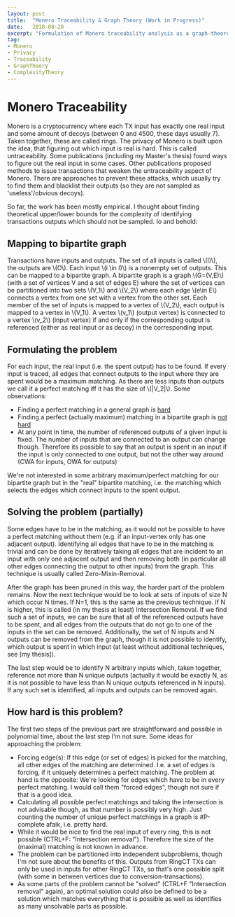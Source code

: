```yaml
---
layout: post
title:  "Monero Traceability & Graph Theory (Work in Progress)"
date:   2018-08-20
excerpt: "Formulation of Monero traceability analysis as a graph-theoretic problem"
tag:
- Monero
- Privacy
- Traceability
- GraphTheory
- ComplexityTheory
---
```


# Monero Traceability
Monero is a cryptocurrency where each TX input has exactly one real input and some amount of decoys (between 0 and 4500, these days usually 7).
Taken together, these are called rings.
The privacy of Monero is built upon the idea, that figuring out which input is real is hard. This is called untraceability.
Some publications (including my Master's thesis) found ways to figure out the real input in some cases.
Other publications  proposed methods to issue transactions that weaken the untraceability aspect of Monero. There are approaches to prevent these attacks, which usually try to find them and blacklist their outputs (so they are not sampled as 'useless'/obvious decoys).

So far, the work has been mostly empirical. I thought about finding theoretical upper/lower bounds for the complexity of identifying transactions outputs which should not be sampled. Io and behold:

## Mapping to bipartite graph

Transactions have inputs and outputs. The set of all inputs is called \\(I)\\), the outputs are \\(O\\).
Each input \\(i \in I)\\) is a nonempty set of outputs.
This can be mapped to a bipartite graph. A bipartite graph is a graph \\(G=(V,E)\\) (with a set of vertices V and a set of edges E) where the set of vertices can be partitioned into two sets \\(V_1\\) and \\(V_2\\) where each edge \\(e\in E\\) connects a vertex from one set with a vertex from the other set.
Each member of the set of inputs is mapped to a vertex of \\(V_2\\), each output is mapped to a vertex in \\(V_1\\).
A vertex \\(v_1\\)  (output vertex) is connected to a vertex \\(v_2\\) (input vertex) if and only if the corresponding output is referenced (either as real input or as decoy) in the corresponding input.



## Formulating the problem

For each input, the real input (i.e. the spent output) has to be found. If every input is traced, all edges that connect outputs to the input where they are spent would be a maximum matching. As there are less inputs than outputs we call it a perfect matching iff it has the size of \\(|V_2|\\).
Some observations:

* Finding a perfect matching in a general graph is [hard](https://en.wikipedia.org/wiki/List_of_NP-complete_problems)
* Finding a perfect (actually maximum) matching in a bipartite graph is [not hard](https://www.geeksforgeeks.org/maximum-bipartite-matching/)
* At any point in time, the number of referenced outputs of a given input is fixed. The number of inputs that are connected to an output can change though.
Therefore its possible to say that an output is spent in an input if the input is only connected to one output, but not the other way around (CWA for inputs, OWA for outputs)

We're not interested in some arbitrary maximum/perfect matching for our bipartite graph but in the "real" bipartite matching, i.e. the matching which selects the edges which connect inputs to the spent output.

## Solving the problem (partially)

Some edges have to be in the matching, as it would not be possible to have a perfect matching without them (e.g. if an input-vertex only has one adjacent output).
Identifying all edges that have to be in the matching is trivial and can be done by iteratively taking all edges that are incident to an input with only one adjacent output and then removing both (in particular all other edges connecting the output to other inputs) from the graph. This technique is usually called Zero-Mixin-Removal. 

After the graph has been pruned in this way, the harder part of the problem remains.
Now the next technique would be to look at sets of inputs of size N which occur N times. If N=1, this is the same as the previous technique. If N is higher, this is called (in my thesis at least) Intersection Removal.
If we find such a set of inputs, we can be sure that all of the referenced outputs have to be spent, and all edges from the outputs that do not go to one of the inputs in the set can be removed.
Additionally, the set of N inputs and N outputs can be removed from the graph, though it is not possible to identify, which output is spent in which input (at least without additional techniques, see [my thesis]).

The last step would be to identify N arbitrary inputs which, taken together, reference not more than N unique outputs (actually it would be exactly N, as it is not possible to have less than N unique outputs referenced in N inputs).
If any such set is identified, all inputs and outputs can be removed again.

## How hard is this problem?

The first two steps of the previous part are straightforward and possible in polynomial time, about the last step I'm not sure.
Some ideas for approaching the problem:

* Forcing edge(s): If this edge (or set of edges) is picked for the matching, all other edges of the matching are determined. I.e. a set of edges is forcing, if it uniquely determines a perfect matching. The problem at hand is the opposite: We're looking for edges which have to be in every perfect matching. I would call them "forced edges", though not sure if that is a good idea. 
* Calculating all possible perfect matchings and taking the intersection is not advisable though, as that number is possibly very high. Just counting the number of unique perfect matchings in a graph is #P-complete afaik, i.e. pretty hard.
* While it would be nice to find the real input of every ring, this is not possible (CTRL+F: "Intersection removal"). Therefore the size of the (maximal) matching is not known in advance. 
* The problem can be partitioned into independent subproblems, though I'm not sure about the benefits of this. Outputs from RingCT TXs can only be used in inputs for other RingCT TXs, so that's one possible split (with some in between vertices due to conversion-transactions).
* As some parts of the problem cannot be "solved" (CTRL+F "Intersection removal" again), an optimal solution could also be defined to be a solution which matches everything that is possible as well as identifies as many unsolvable parts as possible.